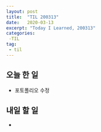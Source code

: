 ```yaml
---
layout: post
title:  "TIL 200313"
date:   2020-03-13
excerpt: "Today I Learned, 200313"
categories: 
 -TIL
tag:
 - til
---
```

## 오늘 한 일

* 포토폴리오 수정 

## 내일 할 일

* 